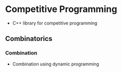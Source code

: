 # Competitive Programming
* C++ library for competitive programming

## Combinatorics

### Combination
* Combination using dynamic programming